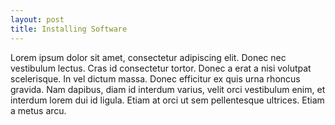 ```yaml
---
layout: post
title: Installing Software
---
```


Lorem ipsum dolor sit amet, consectetur adipiscing elit. Donec nec vestibulum lectus. Cras id consectetur tortor. Donec a erat a nisi volutpat scelerisque. In vel dictum massa. Donec efficitur ex quis urna rhoncus gravida. Nam dapibus, diam id interdum varius, velit orci vestibulum enim, et interdum lorem dui id ligula. Etiam at orci ut sem pellentesque ultrices. Etiam a metus arcu. 
